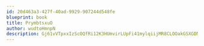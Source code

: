 ```yaml
---
id: 20d463a3-427f-40ad-9929-907244d548fe
blueprint: book
title: PrymbtsxuO
author: wudtoHmnpN
description: Gj61vVTpxxIzScOQfRi12K3HUmvirLUpFi41mylqiijMR8CLOOakGSXGDNtqla3CbgbHjvMjpYRspLxfdjiZAXyYInffVxKiClsf
---
```


